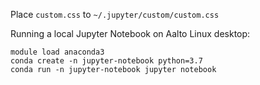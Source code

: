 Place `custom.css` to `~/.jupyter/custom/custom.css`

Running a local Jupyter Notebook on Aalto Linux desktop:

    module load anaconda3
    conda create -n jupyter-notebook python=3.7
    conda run -n jupyter-notebook jupyter notebook
